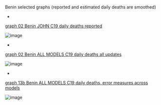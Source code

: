 Benin selected graphs (reported and estimated daily deaths are smoothed) 

*

[graph 02 Benin JOHN C19 daily deaths reported](https://github.com/pourmalek/CovidLongitudinal/blob/main/output/countries/Benin/graph%2002%20Benin%20JOHN%20C19%20daily%20deaths%20reported.pdf)

![image](https://github.com/pourmalek/CovidLongitudinal/assets/30849720/343cb606-d545-408b-89c6-db83645241e3)

*

[graph 02 Benin ALL MODELS C19 daily deaths all updates](https://github.com/pourmalek/CovidLongitudinal/blob/main/output/countries/Benin/graph%2002%20Benin%20ALL%20MODELS%20C19%20daily%20deaths%20all%20updates.pdf)

![image](https://github.com/pourmalek/CovidLongitudinal/assets/30849720/74ae45e5-0828-49b1-854c-e859837503d1)

*

[graph 13b Benin ALL MODELS C19 daily deaths, error measures across models](https://github.com/pourmalek/CovidLongitudinal/blob/main/output/countries/Benin/graph%2013b%20Benin%20ALL%20MODELS%20C19%20daily%20deaths%2C%20error%20measures%20across%20models.pdf)

![image](https://github.com/pourmalek/CovidLongitudinal/assets/30849720/bb76986c-54c6-4d16-ab0a-a449e3f2efc8)

